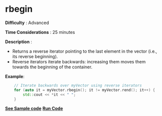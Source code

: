 # rbegin

**Difficulty** : Advanced

**Time Considerations** : 25 minutes

**Description** : 
- Returns a reverse iterator pointing to the last element in the vector (i.e., its reverse beginning).
- Reverse iterators iterate backwards: increasing them moves them towards the beginning of the container.

**Example**:
```cpp
	// Iterate backwards over myVector using reverse iterators
	for (auto it = myVector.rbegin(); it != myVector.rend(); it++) {
		std::cout << *it << " ";
	}
```
**[See Sample code](../snippets/vector/rbegin.cpp)**
**[Run Code](https://rextester.com/XGWC54800)**